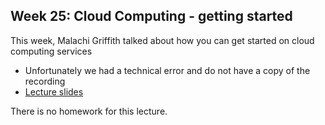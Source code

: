 ## Week 25: Cloud Computing - getting started

This week, Malachi Griffith talked about how you can get started on cloud computing services

- Unfortunately we had a technical error and do not have a copy of the recording
- [Lecture slides](week25_slides.pdf) 

There is no homework for this lecture.

